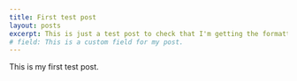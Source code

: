 ```yaml
---
title: First test post
layout: posts
excerpt: This is just a test post to check that I'm getting the formatting right.
# field: This is a custom field for my post.
---
```

This is my first test post.
